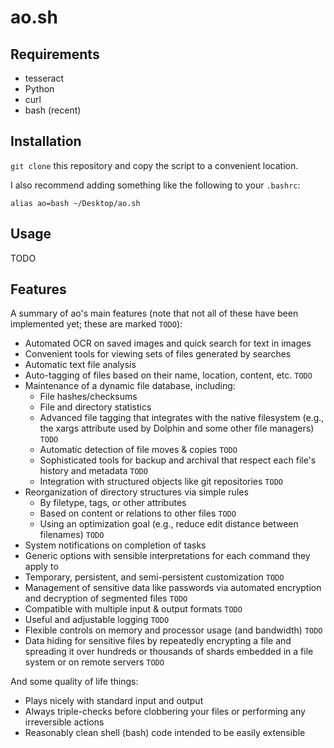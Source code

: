 # ao.sh

## Requirements

- tesseract
- Python
- curl
- bash (recent)

## Installation

`git clone` this repository and copy the script to a convenient location.

I also recommend adding something like the following to your `.bashrc`:
```
alias ao=bash ~/Desktop/ao.sh
```

## Usage

TODO

## Features

A summary of ao's main features (note that not all of these have been implemented yet; these are marked `TODO`):

- Automated OCR on saved images and quick search for text in images
- Convenient tools for viewing sets of files generated by searches
- Automatic text file analysis
- Auto-tagging of files based on their name, location, content, etc. `TODO`
- Maintenance of a dynamic file database, including:
  - File hashes/checksums
  - File and directory statistics
  - Advanced file tagging that integrates with the native filesystem (e.g., the xargs attribute used by Dolphin and some other file managers) `TODO`
  - Automatic detection of file moves & copies `TODO`
  - Sophisticated tools for backup and archival that respect each file's history and metadata `TODO`
  - Integration with structured objects like git repositories `TODO`
- Reorganization of directory structures via simple rules
  - By filetype, tags, or other attributes
  - Based on content or relations to other files `TODO`
  - Using an optimization goal (e.g., reduce edit distance between filenames) `TODO`
- System notifications on completion of tasks
- Generic options with sensible interpretations for each command they apply to
- Temporary, persistent, and semi-persistent customization `TODO`
- Management of sensitive data like passwords via automated encryption and decryption of segmented files `TODO`
- Compatible with multiple input & output formats `TODO`
- Useful and adjustable logging `TODO`
- Flexible controls on memory and processor usage (and bandwidth) `TODO`
- Data hiding for sensitive files by repeatedly encrypting a file and spreading it over hundreds or thousands of shards embedded in a file system or on remote servers `TODO`

And some quality of life things:

- Plays nicely with standard input and output
- Always triple-checks before clobbering your files or performing any irreversible actions
- Reasonably clean shell (bash) code intended to be easily extensible
